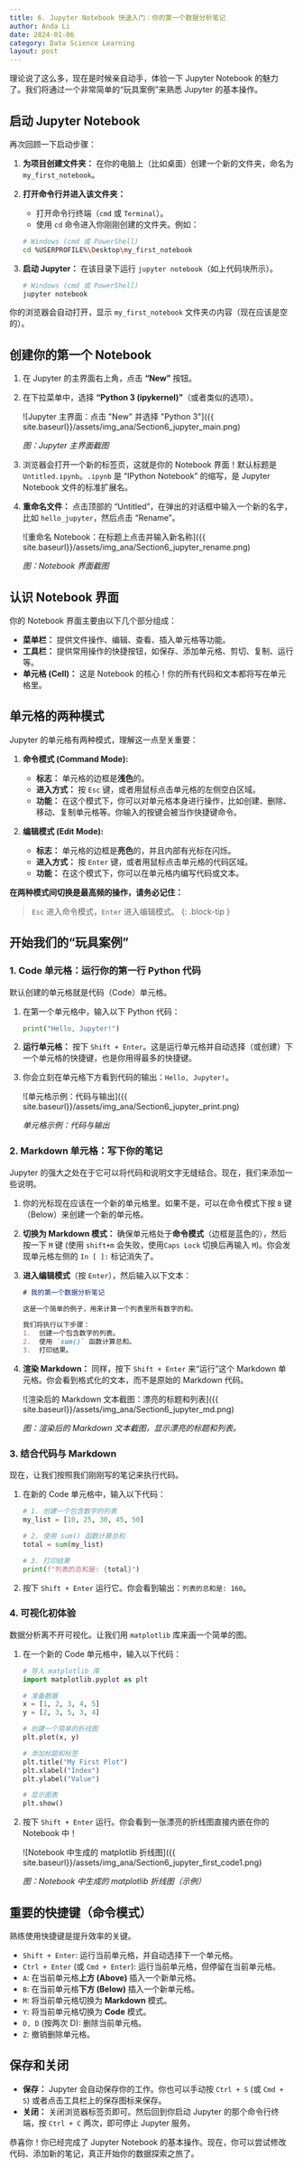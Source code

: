 ```yaml
---
title: 6. Jupyter Notebook 快速入门：你的第一个数据分析笔记
author: Anda Li
date: 2024-01-06
category: Data Science Learning
layout: post
---
```



理论说了这么多，现在是时候亲自动手，体验一下 Jupyter Notebook 的魅力了。我们将通过一个非常简单的“玩具案例”来熟悉 Jupyter 的基本操作。

## 启动 Jupyter Notebook

再次回顾一下启动步骤：

1.  **为项目创建文件夹：** 在你的电脑上（比如桌面）创建一个新的文件夹，命名为 `my_first_notebook`。
2.  **打开命令行并进入该文件夹：**
    *   打开命令行终端（`cmd` 或 `Terminal`）。
    *   使用 `cd` 命令进入你刚刚创建的文件夹。例如：

    ```bash
    # Windows (cmd 或 PowerShell)
    cd %USERPROFILE%\Desktop\my_first_notebook
    
    ```

3.  **启动 Jupyter：** 在该目录下运行 `jupyter notebook`（如上代码块所示）。
      ```bash
    # Windows (cmd 或 PowerShell)
    jupyter notebook
    ```


你的浏览器会自动打开，显示 `my_first_notebook` 文件夹の内容（现在应该是空的）。

## 创建你的第一个 Notebook

1.  在 Jupyter 的主界面右上角，点击 **“New”** 按钮。
2.  在下拉菜单中，选择 **“Python 3 (ipykernel)”**（或者类似的选项）。

    ![Jupyter 主界面：点击 "New" 并选择 "Python 3"]({{ site.baseurl}}/assets/img_ana/Section6_jupyter_main.png)

    *图：Jupyter 主界面截图*

3.  浏览器会打开一个新的标签页，这就是你的 Notebook 界面！默认标题是 `Untitled.ipynb`。`.ipynb` 是 “IPython Notebook” 的缩写，是 Jupyter Notebook 文件的标准扩展名。

4.  **重命名文件：** 点击顶部的 “Untitled”，在弹出的对话框中输入一个新的名字，比如 `hello_jupyter`，然后点击 “Rename”。

    ![重命名 Notebook：在标题上点击并输入新名称]({{ site.baseurl}}/assets/img_ana/Section6_jupyter_rename.png)

    *图：Notebook 界面截图*

## 认识 Notebook 界面

你的 Notebook 界面主要由以下几个部分组成：

*   **菜单栏：** 提供文件操作、编辑、查看、插入单元格等功能。
*   **工具栏：** 提供常用操作的快捷按钮，如保存、添加单元格、剪切、复制、运行等。
*   **单元格 (Cell)：** 这是 Notebook 的核心！你的所有代码和文本都将写在单元格里。

## 单元格的两种模式

Jupyter 的单元格有两种模式，理解这一点至关重要：

1.  **命令模式 (Command Mode):**
    *   **标志：** 单元格的边框是**浅色**的。
    *   **进入方式：** 按 `Esc` 键，或者用鼠标点击单元格的左侧空白区域。
    *   **功能：** 在这个模式下，你可以对单元格本身进行操作，比如创建、删除、移动、复制单元格等。你输入的按键会被当作快捷键命令。

2.  **编辑模式 (Edit Mode):**
    *   **标志：** 单元格的边框是**亮色**的，并且内部有光标在闪烁。
    *   **进入方式：** 按 `Enter` 键，或者用鼠标点击单元格的代码区域。
    *   **功能：** 在这个模式下，你可以在单元格内编写代码或文本。

**在两种模式间切换是最高频的操作，请务必记住：**

> `Esc` 进入命令模式，`Enter` 进入编辑模式。
{: .block-tip }

## 开始我们的“玩具案例”

### 1. Code 单元格：运行你的第一行 Python 代码

默认创建的单元格就是代码（Code）单元格。

1.  在第一个单元格中，输入以下 Python 代码：

    ```python
    print("Hello, Jupyter!")
    ```

2.  **运行单元格：** 按下 `Shift + Enter`。这是运行单元格并自动选择（或创建）下一个单元格的快捷键，也是你用得最多的快捷键。

3.  你会立刻在单元格下方看到代码的输出：`Hello, Jupyter!`。

     
    ![单元格示例：代码与输出]({{ site.baseurl}}/assets/img_ana/Section6_jupyter_print.png)

    *单元格示例：代码与输出*

### 2. Markdown 单元格：写下你的笔记

Jupyter 的强大之处在于它可以将代码和说明文字无缝结合。现在，我们来添加一些说明。

1.  你的光标现在应该在一个新的单元格里。如果不是，可以在命令模式下按 `B` 键（Below）来创建一个新的单元格。
2.  **切换为 Markdown 模式：** 确保单元格处于**命令模式**（边框是蓝色的），然后按一下 `M` 键 (使用 `shift+m` 会失败，使用`Caps Lock` 切换后再输入 `M`)。你会发现单元格左侧的 `In [ ]:` 标记消失了。
3.  **进入编辑模式**（按 `Enter`），然后输入以下文本：

    ```markdown
    # 我的第一个数据分析笔记

    这是一个简单的例子，用来计算一个列表里所有数字的和。

    我们将执行以下步骤：
    1.  创建一个包含数字的列表。
    2.  使用 `sum()` 函数计算总和。
    3.  打印结果。
    ```

4.  **渲染 Markdown：** 同样，按下 `Shift + Enter` 来“运行”这个 Markdown 单元格。你会看到格式化的文本，而不是原始的 Markdown 代码。

    ![渲染后的 Markdown 文本截图：漂亮的标题和列表]({{ site.baseurl}}/assets/img_ana/Section6_jupyter_md.png)

    *图：渲染后的 Markdown 文本截图，显示漂亮的标题和列表。*

### 3. 结合代码与 Markdown

现在，让我们按照我们刚刚写的笔记来执行代码。

1.  在新的 Code 单元格中，输入以下代码：

    ```python
    # 1. 创建一个包含数字的列表
    my_list = [10, 25, 30, 45, 50]

    # 2. 使用 sum() 函数计算总和
    total = sum(my_list)

    # 3. 打印结果
    print(f"列表的总和是: {total}")
    ```

2.  按下 `Shift + Enter` 运行它。你会看到输出：`列表的总和是: 160`。

### 4. 可视化初体验

数据分析离不开可视化。让我们用 `matplotlib` 库来画一个简单的图。

1.  在一个新的 Code 单元格中，输入以下代码：

    ```python
    # 导入 matplotlib 库
    import matplotlib.pyplot as plt

    # 准备数据
    x = [1, 2, 3, 4, 5]
    y = [2, 3, 5, 3, 4] 

    # 创建一个简单的折线图
    plt.plot(x, y)

    # 添加标题和标签
    plt.title("My First Plot")
    plt.xlabel("Index")
    plt.ylabel("Value")

    # 显示图表
    plt.show()
    ```

2.  按下 `Shift + Enter` 运行。你会看到一张漂亮的折线图直接内嵌在你的 Notebook 中！

    ![Notebook 中生成的 matplotlib 折线图]({{ site.baseurl}}/assets/img_ana/Section6_jupyter_first_code1.png)
    
    *图：Notebook 中生成的 matplotlib 折线图（示例）*

## 重要的快捷键（命令模式）

熟练使用快捷键是提升效率的关键。

*   `Shift + Enter`: 运行当前单元格，并自动选择下一个单元格。
*   `Ctrl + Enter` (或 `Cmd + Enter`): 运行当前单元格，但停留在当前单元格。
*   `A`: 在当前单元格**上方 (Above)** 插入一个新单元格。
*   `B`: 在当前单元格**下方 (Below)** 插入一个新单元格。
*   `M`: 将当前单元格切换为 **Markdown** 模式。
*   `Y`: 将当前单元格切换为 **Code** 模式。
*   `D, D` (按两次 D): 删除当前单元格。
*   `Z`: 撤销删除单元格。

## 保存和关闭

*   **保存：** Jupyter 会自动保存你的工作。你也可以手动按 `Ctrl + S` (或 `Cmd + S`) 或者点击工具栏上的保存图标来保存。
*   **关闭：** 关闭浏览器标签页即可。然后回到你启动 Jupyter 的那个命令行终端，按 `Ctrl + C` 两次，即可停止 Jupyter 服务。

恭喜你！你已经完成了 Jupyter Notebook 的基本操作。现在，你可以尝试修改代码、添加新的笔记，真正开始你的数据探索之旅了。